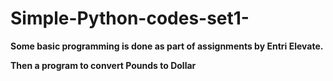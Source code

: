 # Simple-Python-codes-set1-
**Some basic programming is done as part of assignments by Entri Elevate.** 

**Then a program to convert Pounds to Dollar**
